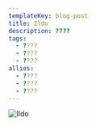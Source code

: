 ```yaml
---
templateKey: blog-post
title: Ildo
description: ????
tags:
  - ????
  - ????
  - ????
allies:
  - ????
  - ????
  - ????
---
```

![Ildo](/img/Ildo.png)
